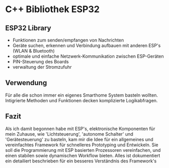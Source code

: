 # C++ Bibliothek ESP32

## ESP32 Library
- Funktionen zum senden/empfangen von Nachrichten
- Geräte suchen, erkennen und Verbindung aufbauen mit anderen ESP's (WLAN & Bluetooth)
- optimale und einfache Netzwerk-Kommunikation zwischen ESP-Geräten
- PIN-Steuerung des Boards
- verwaltung der Stromzufuhr 

## Verwendung
Für alle die schon immer ein eigenes Smarthome System basteln wollten.
Intigrierte Methoden und Funktionen decken komplizierte Logikabfragen.


## Fazit
Als ich damit begonnen habe mit ESP's, elektronische Komponenten für mein Zuhause, wie 'Lichtsteuerung', 'autonome Schalter' und 'Gerätesteuerung' zu basteln, kam mir die Idee für ein allgemeines und vereinfachtes Framework für schnelleres Prototyping und Entwickeln.
Sie soll die Programmierung mit ESP basierten Prozessoren vereinfachen, und einen stabilen sowie dynamischen Workflow bieten.
Alles ist dokumentiert ein detailiert beschrieben für ein besseres Verständnis des Framework's


